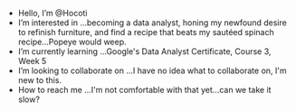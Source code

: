 - Hello, I’m @Hocoti
- I’m interested in ...becoming a data analyst, honing my newfound desire to refinish furniture, and find a recipe that beats my sautéed spinach recipe...Popeye would weep.
- I’m currently learning ...Google's Data Analyst Certificate, Course 3, Week 5
- I’m looking to collaborate on ...I have no idea what to collaborate on, I'm new to this.
- How to reach me ...I'm not comfortable with that yet...can we take it slow?

<!---
Hocoti/Hocoti is a ✨ special ✨ repository because its `README.md` (this file) appears on your GitHub profile.
You can click the Preview link to take a look at your changes.
--->
